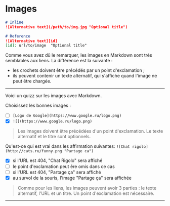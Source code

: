 # Images

```markdown
# Inline
![Alternative text](/path/to/img.jpg "Optional title")

# Reference
![Alternative text][id]
[id]: url/to/image  "Optional title"
```
Comme vous avez dû le remarquer, les images en Markdown sont très semblables aux liens.
La différence est la suivante :
* les crochets doivent être précédés par un point d'exclamation ;
* ils peuvent contenir un texte alternatif, qui s'affiche quand l'image ne peut être chargée.

---

Voici un quizz sur les images avec Markdown.

Choisissez les bonnes images :

- [ ] `[Logo de Google](https://www.google.ru/logo.png)`
- [x] `![](https://www.google.ru/logo.png)`

> Les images doivent être précédées d'un point d'exclamation.
Le texte alternatif et le titre sont optionnels.

Qu'est-ce qui est vrai dans les affirmation suivantes: ```![Chat rigolo](http://cats.ru/funny.png "Partage ca")```
- [x] si l'URL est 404, "Chat Rigolo" sera affiché
- [ ] le point d'exclamation peut êre omis dans ce cas
- [ ] si l'URL est 404, "Partage ça" sera affiché
- [x] au survol de la souris, l'image "Partage ça" sera affichée

> Comme pour les liens, les images peuvent avoir 3 parties : le texte alternatif, l'URL et un titre. Un point d'exclamation est nécessaire.

---
